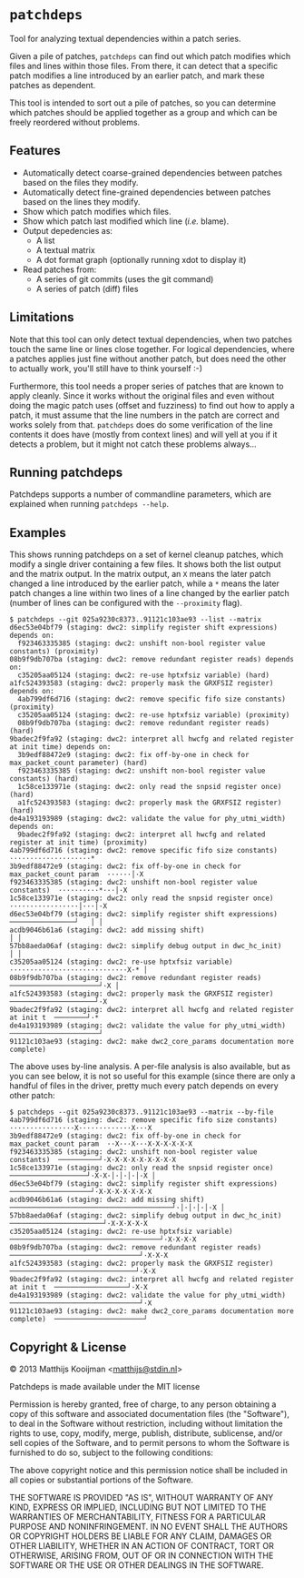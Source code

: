 `patchdeps`
===========
Tool for analyzing textual dependencies within a patch series.

Given a pile of patches, `patchdeps` can find out which patch modifies
which files and lines within those files. From there, it can detect that
a specific patch modifies a line introduced by an earlier patch, and
mark these patches as dependent.

This tool is intended to sort out a pile of patches, so you can
determine which patches should be applied together as a group and which
can be freely reordered without problems.

Features
--------
 - Automatically detect coarse-grained dependencies between patches
   based on the files they modify.
 - Automatically detect fine-grained dependencies between patches
   based on the lines they modify.
 - Show which patch modifies which files.
 - Show which patch last modified which line (*i.e.* blame).
 - Output depedencies as:
    * A list
    * A textual matrix
    * A dot format graph (optionally running xdot to display it)
 - Read patches from:
    * A series of git commits (uses the git command)
    * A series of patch (diff) files

Limitations
-----------
Note that this tool can only detect textual dependencies, when two
patches touch the same line or lines close together. For logical
dependencies, where a patches applies just fine without another patch,
but does need the other to actually work, you'll still have to think
yourself :-)

Furthermore, this tool needs a proper series of patches that are known
to apply cleanly. Since it works without the original files and even
without doing the magic patch uses (offset and fuzziness) to find out
how to apply a patch, it must assume that the line numbers in the patch
are correct and works solely from that. `patchdeps` does do some
verification of the line contents it does have (mostly from context
lines) and will yell at you if it detects a problem, but it might not
catch these problems always...

Running patchdeps
-----------------
Patchdeps supports a number of commandline parameters, which are
explained when running `patchdeps --help`.

Examples
--------
This shows running patchdeps on a set of kernel cleanup patches, which
modify a single driver containing a few files. It shows both the list
output and the matrix output. In the matrix output, an `X` means the
later patch changed a line introduced by the earlier patch, while a `*`
means the later patch changes a line within two lines of a line changed
by the earlier patch (number of lines can be configured with the
`--proximity` flag).

    $ patchdeps --git 025a9230c8373..91121c103ae93 --list --matrix
    d6ec53e04bf79 (staging: dwc2: simplify register shift expressions) depends on:
      f923463335385 (staging: dwc2: unshift non-bool register value constants) (proximity)
    08b9f9db707ba (staging: dwc2: remove redundant register reads) depends on:
      c35205aa05124 (staging: dwc2: re-use hptxfsiz variable) (hard)
    a1fc524393583 (staging: dwc2: properly mask the GRXFSIZ register) depends on:
      4ab799df6d716 (staging: dwc2: remove specific fifo size constants) (proximity)
      c35205aa05124 (staging: dwc2: re-use hptxfsiz variable) (proximity)
      08b9f9db707ba (staging: dwc2: remove redundant register reads) (hard)
    9badec2f9fa92 (staging: dwc2: interpret all hwcfg and related register at init time) depends on:
      3b9edf88472e9 (staging: dwc2: fix off-by-one in check for max_packet_count parameter) (hard)
      f923463335385 (staging: dwc2: unshift non-bool register value constants) (hard)
      1c58ce133971e (staging: dwc2: only read the snpsid register once) (hard)
      a1fc524393583 (staging: dwc2: properly mask the GRXFSIZ register) (hard)
    de4a193193989 (staging: dwc2: validate the value for phy_utmi_width) depends on:
      9badec2f9fa92 (staging: dwc2: interpret all hwcfg and related register at init time) (proximity)
    4ab799df6d716 (staging: dwc2: remove specific fifo size constants)  ····················*    
    3b9edf88472e9 (staging: dwc2: fix off-by-one in check for max_packet_count param  ······│·X  
    f923463335385 (staging: dwc2: unshift non-bool register value constants)  ··········*···│·X  
    1c58ce133971e (staging: dwc2: only read the snpsid register once)  ·················│···│·X  
    d6ec53e04bf79 (staging: dwc2: simplify register shift expressions)  ────────────────┘   │ │  
    acdb9046b61a6 (staging: dwc2: add missing shift)                                        │ │  
    57bb8aeda06af (staging: dwc2: simplify debug output in dwc_hc_init)                     │ │  
    c35205aa05124 (staging: dwc2: re-use hptxfsiz variable)  ·····························X·* │  
    08b9f9db707ba (staging: dwc2: remove redundant register reads)  ──────────────────────┘·X │  
    a1fc524393583 (staging: dwc2: properly mask the GRXFSIZ register)  ─────────────────────┘·X  
    9badec2f9fa92 (staging: dwc2: interpret all hwcfg and related register at init t  ────────┘·*
    de4a193193989 (staging: dwc2: validate the value for phy_utmi_width)  ──────────────────────┘
    91121c103ae93 (staging: dwc2: make dwc2_core_params documentation more complete)             

The above uses by-line analysis. A per-file analysis is also available,
but as you can see below, it is not so useful for this example (since
there are only a handful of files in the driver, pretty much every patch
depends on every other patch:

    $ patchdeps --git 025a9230c8373..91121c103ae93 --matrix --by-file
    4ab799df6d716 (staging: dwc2: remove specific fifo size constants)  ················X·············X···X  
    3b9edf88472e9 (staging: dwc2: fix off-by-one in check for max_packet_count param  ··X···X···X·X·X·X·X·X  
    f923463335385 (staging: dwc2: unshift non-bool register value constants)  ──────────┘·X·X·X·X·X·X·X·X·X  
    1c58ce133971e (staging: dwc2: only read the snpsid register once)  ───────────────────┘·X·X·│·│·│·│·X │  
    d6ec53e04bf79 (staging: dwc2: simplify register shift expressions)  ────────────────────┘·X·X·X·X·X·X·X  
    acdb9046b61a6 (staging: dwc2: add missing shift)  ────────────────────────────────────────┘·│·│·│·│·X │  
    57bb8aeda06af (staging: dwc2: simplify debug output in dwc_hc_init)  ───────────────────────┘·X·X·X·X·X  
    c35205aa05124 (staging: dwc2: re-use hptxfsiz variable)  ─────────────────────────────────────┘·X·X·X·X  
    08b9f9db707ba (staging: dwc2: remove redundant register reads)  ────────────────────────────────┘·X·X·X  
    a1fc524393583 (staging: dwc2: properly mask the GRXFSIZ register)  ───────────────────────────────┘·X·X  
    9badec2f9fa92 (staging: dwc2: interpret all hwcfg and related register at init t  ──────────────────┘·X·X
    de4a193193989 (staging: dwc2: validate the value for phy_utmi_width)  ────────────────────────────────┘·X
    91121c103ae93 (staging: dwc2: make dwc2_core_params documentation more complete)  ──────────────────────┘

Copyright & License
-------------------
© 2013 Matthijs Kooijman <<matthijs@stdin.nl>>

Patchdeps is made available under the MIT license

Permission is hereby granted, free of charge, to any person obtaining
a copy of this software and associated documentation files (the
"Software"), to deal in the Software without restriction, including
without limitation the rights to use, copy, modify, merge, publish,
distribute, sublicense, and/or sell copies of the Software, and to
permit persons to whom the Software is furnished to do so, subject to
the following conditions:

The above copyright notice and this permission notice shall be
included in all copies or substantial portions of the Software.

THE SOFTWARE IS PROVIDED "AS IS", WITHOUT WARRANTY OF ANY KIND,
EXPRESS OR IMPLIED, INCLUDING BUT NOT LIMITED TO THE WARRANTIES OF
MERCHANTABILITY, FITNESS FOR A PARTICULAR PURPOSE AND NONINFRINGEMENT.
IN NO EVENT SHALL THE AUTHORS OR COPYRIGHT HOLDERS BE LIABLE FOR ANY
CLAIM, DAMAGES OR OTHER LIABILITY, WHETHER IN AN ACTION OF CONTRACT,
TORT OR OTHERWISE, ARISING FROM, OUT OF OR IN CONNECTION WITH THE
SOFTWARE OR THE USE OR OTHER DEALINGS IN THE SOFTWARE.
